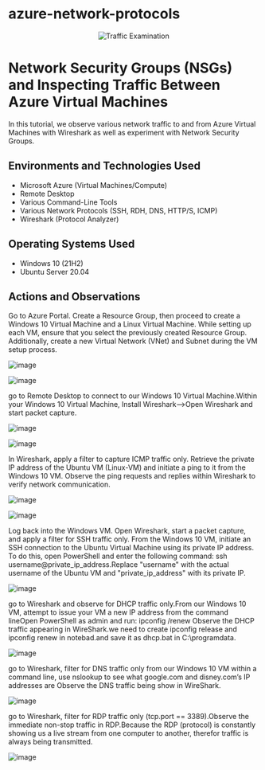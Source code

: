 # azure-network-protocols
<p align="center">
<img src="https://i.imgur.com/Ua7udoS.png" alt="Traffic Examination"/>
</p>

<h1>Network Security Groups (NSGs) and Inspecting Traffic Between Azure Virtual Machines</h1>
In this tutorial, we observe various network traffic to and from Azure Virtual Machines with Wireshark as well as experiment with Network Security Groups. <br />

<h2>Environments and Technologies Used</h2>

- Microsoft Azure (Virtual Machines/Compute)
- Remote Desktop
- Various Command-Line Tools
- Various Network Protocols (SSH, RDH, DNS, HTTP/S, ICMP)
- Wireshark (Protocol Analyzer)

<h2>Operating Systems Used </h2>

- Windows 10 (21H2)
- Ubuntu Server 20.04

<h2>Actions and Observations</h2>

<p>
Go to Azure Portal. Create a Resource Group, then proceed to create a Windows 10 Virtual Machine and a Linux Virtual Machine. While setting up each VM, ensure that you select the previously created Resource Group. Additionally, create a new Virtual Network (VNet) and Subnet during the VM setup process.
</p>

![image](https://github.com/user-attachments/assets/a299e51b-b0e7-4f9e-bf3f-29e3fcff1e7c)


![image](https://github.com/user-attachments/assets/edd98fd7-dd78-49b3-9048-9a553b9c8ce2)

<p>
  go to  Remote Desktop to connect to our Windows 10 Virtual Machine.Within your Windows 10 Virtual Machine, Install Wireshark-->Open Wireshark and start packet capture.
</p>

![image](https://github.com/user-attachments/assets/00016c6d-f69d-434c-bea4-25a7927888e2)

![image](https://github.com/user-attachments/assets/75d65009-4913-4310-aef7-24a95fa466fa)

<p>
In Wireshark, apply a filter to capture ICMP traffic only. Retrieve the private IP address of the Ubuntu VM (Linux-VM) and initiate a ping to it from the Windows 10 VM. Observe the ping requests and replies within Wireshark to verify network communication.
</p>

![image](https://github.com/user-attachments/assets/8511c962-a638-4703-9e35-cc8e977840ca)

![image](https://github.com/user-attachments/assets/ffb712c3-251f-4eb5-b59a-8115f9202c26)

<p>
Log back into the Windows VM. Open Wireshark, start a packet capture, and apply a filter for SSH traffic only. From the Windows 10 VM, initiate an SSH connection to the Ubuntu Virtual Machine using its private IP address. To do this, open PowerShell and enter the following command: ssh username@private_ip_address.Replace "username" with the actual username of the Ubuntu VM and "private_ip_address" with its private IP.
</p>

![image](https://github.com/user-attachments/assets/967e2b32-d03c-4ad4-8b04-84ec4479b21a)

<p>
  go to Wireshark and observe for DHCP traffic only.From our Windows 10 VM, attempt to issue your VM a new IP address from the command lineOpen PowerShell as admin and run: ipconfig /renew
Observe the DHCP traffic appearing in WireShark.we need to create ipconfig release and ipconfig renew in notebad.and save it as dhcp.bat in C:\programdata.
</p>

![image](https://github.com/user-attachments/assets/1ff21d91-89f2-4ff2-b09a-577035555304)

<p>
  go to Wireshark, filter for DNS traffic only from our Windows 10 VM within a command line, use nslookup to see what google.com and disney.com’s IP addresses are
Observe the DNS traffic being show in WireShark.
</p>

![image](https://github.com/user-attachments/assets/5f7a8adb-b721-45e9-85f1-d9985a1332de)

<p>
  go to Wireshark, filter for RDP traffic only (tcp.port == 3389).Observe the immediate non-stop traffic in RDP.Because the RDP (protocol) is constantly showing us a  live stream from one computer to another, therefor traffic is always being transmitted.
</p>

![image](https://github.com/user-attachments/assets/24a8b317-7683-4ef9-a555-071c5ffb93c6)



















